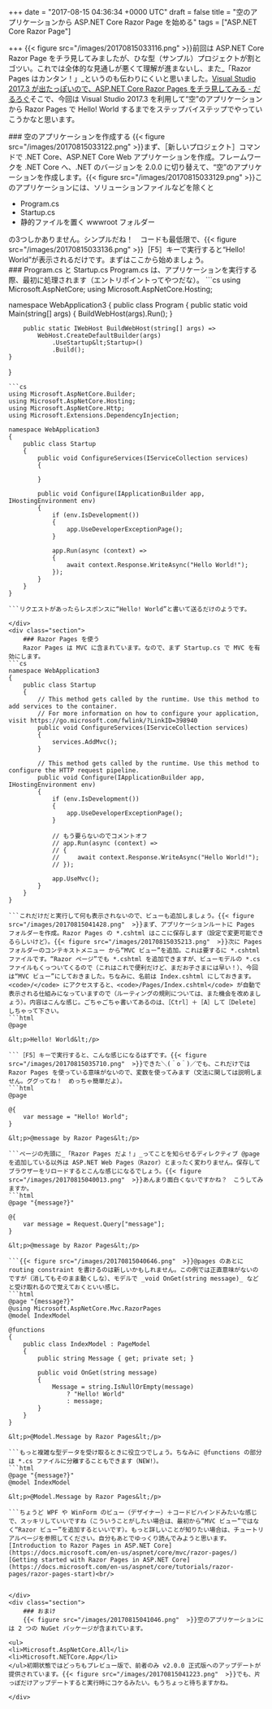 
+++
date = "2017-08-15 04:36:34 +0000 UTC"
draft = false
title = "空のアプリケーションから ASP.NET Core Razor Page を始める"
tags = ["ASP.NET Core Razor Page"]

+++
{{< figure src="/images/20170815033116.png"  >}}前回は ASP.NET Core Razor Page をチラ見してみましたが、ひな型（サンプル）プロジェクトが割とゴツい。これでは全体的な見通しが悪くて理解が進まないし、また_「Razor Pages はカンタン！」_というのも伝わりにくいと思いました。[Visual Studio 2017.3 が出たっぽいので、ASP.NET Core Razor Pages をチラ見してみる - だるろぐ](http://blog.daruyanagi.jp/entry/2017/08/15/032010)そこで、今回は Visual Studio 2017.3 を利用して“空”のアプリケーションから Razor Pages で Hello! World するまでをステップバイステップでやっていこうかなと思います。

<div class="section">
    ### 空のアプリケーションを作成する
    {{< figure src="/images/20170815033122.png"  >}}まず、［新しいプロジェクト］コマンドで .NET Core、ASP.NET Core Web アプリケーションを作成。フレームワークを .NET Core へ、.NET のバージョンを 2.0.0 に切り替えて、“空”のアプリケーションを作成します。{{< figure src="/images/20170815033129.png"  >}}このアプリケーションには、ソリューションファイルなどを除くと

<ul>
<li>Program.cs</li>
<li>Startup.cs</li>
<li>静的ファイルを置く wwwroot フォルダー</li>
</ul>の3つしかありません。シンプルだね！　コードも最低限で、{{< figure src="/images/20170815033136.png"  >}}［F5］キーで実行すると“Hello! World”が表示されるだけです。まずはここから始めましょう。

</div>
<div class="section">
    ### Program.cs と Startup.cs
    Program.cs は、アプリケーションを実行する際、最初に処理されます（エントリポイントってやつだな）。
```cs
using Microsoft.AspNetCore;
using Microsoft.AspNetCore.Hosting;

namespace WebApplication3
{
    public class Program
    {
        public static void Main(string[] args)
        {
            BuildWebHost(args).Run();
        }

        public static IWebHost BuildWebHost(string[] args) =>
            WebHost.CreateDefaultBuilder(args)
                .UseStartup&lt;Startup>()
                .Build();
    }
}

```WebHost をビルドして実行しているようですが、よくわかんないし、今回はとりあえずそのままにしておいていいです。一方、Startup.cs は初期化を担当しています。空のアプリケーションの場合はこんな感じになっています。
```cs
using Microsoft.AspNetCore.Builder;
using Microsoft.AspNetCore.Hosting;
using Microsoft.AspNetCore.Http;
using Microsoft.Extensions.DependencyInjection;

namespace WebApplication3
{
    public class Startup
    {
        public void ConfigureServices(IServiceCollection services)
        {

        }

        public void Configure(IApplicationBuilder app, IHostingEnvironment env)
        {
            if (env.IsDevelopment())
            {
                app.UseDeveloperExceptionPage();
            }

            app.Run(async (context) =>
            {
                await context.Response.WriteAsync("Hello World!");
            });
        }
    }
}

```リクエストがあったらレスポンスに“Hello! World”と書いて送るだけのようです。

</div>
<div class="section">
    ### Razor Pages を使う
    Razor Pages は MVC に含まれています。なので、まず Startup.cs で MVC を有効にします。
```cs
namespace WebApplication3
{
    public class Startup
    {
        // This method gets called by the runtime. Use this method to add services to the container.
        // For more information on how to configure your application, visit https://go.microsoft.com/fwlink/?LinkID=398940
        public void ConfigureServices(IServiceCollection services)
        {
            services.AddMvc();
        }

        // This method gets called by the runtime. Use this method to configure the HTTP request pipeline.
        public void Configure(IApplicationBuilder app, IHostingEnvironment env)
        {
            if (env.IsDevelopment())
            {
                app.UseDeveloperExceptionPage();
            }

            // もう要らないのでコメントオフ
            // app.Run(async (context) =>
            // {
            //     await context.Response.WriteAsync("Hello World!");
            // });

            app.UseMvc();
        }
    }
}

```これだけだと実行して何も表示されないので、ビューも追加しましょう。{{< figure src="/images/20170815041428.png"  >}}まず、アプリケーションルートに Pages フォルダーを作成。Razor Pages の *.cshtml はここに保存します（設定で変更可能できるらしいけど）。{{< figure src="/images/20170815035213.png"  >}}次に Pages フォルダーのコンテキストメニュー から“MVC ビュー”を追加。これは要するに *.cshtml ファイルです。“Razor ページ”でも *.cshtml を追加できますが、ビューモデルの *.cs ファイルもくっついてくるので（これはこれで便利だけど、まだお子さまには早い！）、今回は“MVC ビュー”にしておきました。ちなみに、名前は Index.cshtml にしておきます。<code>/</code> にアクセスすると、<code>/Pages/Index.cshtml</code> が自動で表示される仕組みになっていますので（ルーティングの規則については、また機会を改めましょう）。内容はこんな感じ。ごちゃごちゃ書いてあるのは、［Ctrl］＋［A］して［Delete］しちゃって下さい。
```html
@page

&lt;p>Hello! World&lt;/p>

```［F5］キーで実行すると、こんな感じになるはずです。{{< figure src="/images/20170815035710.png"  >}}できた＼(＾o＾)／でも、これだけでは Razor Pages を使っている意味がないので、変数を使ってみます（文法に関しては説明しません。ググってね！　めっちゃ簡単だよ）。
```html
@page

@{ 
    var message = "Hello! World";
}

&lt;p>@message by Razor Pages&lt;/p>

```ページの先頭に_「Razor Pages だよ！」_ってことを知らせるディレクティブ @page を追加している以外は ASP.NET Web Pages（Razor）とまったく変わりません。保存してブラウザーをリロードするとこんな感じになるでしょう。{{< figure src="/images/20170815040013.png"  >}}あんまり面白くないですかね？　こうしてみますか。
```html
@page "{message?}"

@{ 
    var message = Request.Query["message"];
}

&lt;p>@message by Razor Pages&lt;/p>

```{{< figure src="/images/20170815040646.png"  >}}@pages のあとに routing constraint を書けるのは新しいかもしれません。この例では正直意味がないのですが（消してもそのまま動くしな）、モデルで _void OnGet(string message)_ などと受け取れるので覚えておくといい感じ。
```html
@page "{message?}"
@using Microsoft.AspNetCore.Mvc.RazorPages
@model IndexModel

@functions 
{ 
    public class IndexModel : PageModel
    {
        public string Message { get; private set; }

        public void OnGet(string message)
        {
            Message = string.IsNullOrEmpty(message)
                ? "Hello! World"
                : message;
        }
    }
}

&lt;p>@Model.Message by Razor Pages&lt;/p>

```もっと複雑な型データを受け取るときに役立つでしょう。ちなみに @functions の部分は *.cs ファイルに分離することもできます（NEW!）。
```html
@page "{message?}"
@model IndexModel

&lt;p>@Model.Message by Razor Pages&lt;/p>

```ちょうど WPF や WinForm のビュー（デザイナー）＋コードビハインドみたいな感じで、スッキリしていいですね（こういうことがしたい場合は、最初から“MVC ビュー”ではなく“Razor ビュー”を追加するといいです）。もっと詳しいことが知りたい場合は、チュートリアルページを参照してください。自分もあとでゆっくり読んでみようと思います。[Introduction to Razor Pages in ASP.NET Core](https://docs.microsoft.com/en-us/aspnet/core/mvc/razor-pages/)[Getting started with Razor Pages in ASP.NET Core](https://docs.microsoft.com/en-us/aspnet/core/tutorials/razor-pages/razor-pages-start)<br/>


</div>
<div class="section">
    ### おまけ
    {{< figure src="/images/20170815041046.png"  >}}空のアプリケーションには 2 つの NuGet パッケージが含まれています。

<ul>
<li>Microsoft.AspNetCore.All</li>
<li>Microsoft.NETCore.App</li>
</ul>初期状態ではどっちもプレビュー版で、前者のみ v2.0.0 正式版へのアップデートが提供されています。{{< figure src="/images/20170815041223.png"  >}}でも、片っぽだけアップデートすると実行時にコケるみたい。もうちょっと待ちますかね。

</div>

